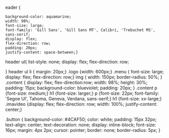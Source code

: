 eader { 
    
    background-color: aquamarine;
    width: 98%;
    font-size: large;
    font-family: 'Gill Sans', 'Gill Sans MT', Calibri, 'Trebuchet MS', sans-serif;
    display: flex;
    flex-direction: row;
    padding: 20px;
    justify-content: space-between;}
    
header ul{
    list-style: none;
    display: flex;
    flex-direction: row;
   
}
header ul li { margin: 20px;}
.logo {width: 600px;}
.menu { font-size: large;
display: flex;
flex-direction: row;}
img {
    width: 150px;
    border-radius: 50%;
}
.content {
    display: flex;
    flex-direction:row;
    width: 98%;
    height: 30%;
    padding: 15px;
    background-color: blueviolet;
    padding: 20px;
}
.content p {font-size: medium;}
h1 {font-size: larger;}
p {font-size: 22px;
font-family: 'Segoe UI', Tahoma, Geneva, Verdana, sans-serif;}
h1  {font-size: xx-large;}
.imavideo {display: flex;
flex-direction: row;
width: 100%;
justify-content: center;}

.button {
    background-color: #4CAF50;
    color: white;
    padding: 15px 32px;
    text-align: center;
    text-decoration: none;
    display: inline-block;
    font-size: 16px; 
    margin: 4px 2px;
    cursor: pointer;
    border: none;
    border-radius: 5px;
}